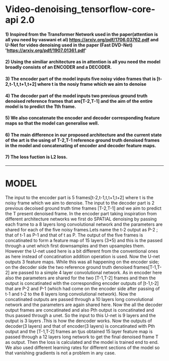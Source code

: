 # Video-denoising_tensorflow-core-api 2.0
#### 1) Inspired from the Transformer Network used in the paper(attention is all you need by vaswani et al) https://arxiv.org/pdf/1706.03762.pdf  and U-Net for video denoising used in the paper (Fast DVD-Net) 'https://arxiv.org/pdf/1907.01361.pdf'
#### 2) Using the similiar architecture as in attention is all you need the model broadly consists of an ENCODER and a DECODER.
#### 3) The encoder part of the model inputs five noisy video frames that is [t-2,t-1,t,t+1,t+2] where t is the nosiy frame which we aim to denoise
#### 4) The decoder part of the model inputs two previous ground truth denoised reference frames that are[T-2,T-1] and the aim of the entire model is to predict the Tth frame. 
#### 5) We also concatenate the encoder and decoder corresponding feature maps so that the model can generalise well.
#### 6) The main difference in our proposed architecture and the current state of the art is the using of T-2,T-1 reference ground truth denoised frames in the model and concatenating of encoder and decoder feature maps.
#### 7) The loss fuction is L2 loss.
_________________________________________________________________________________________________________________________________

# MODEL
The input to the encoder part is 5 frames[t-2,t-1,t,t+1,t+2] where t is the noisy frame which we aim to denoise. The input to the decoder part is 2 previous decoised ground truth time frames [T-2,T-1] and we aim to predict the T present denoised frame. 
In the encoder part taking inspiration from different architecture networks we first do SPATIAL denoising by passing each frame to a 8 layers long convolutional network and the parameters are shared for each of the five noisy frames.Lets name the t-2 output as P-2 ; that of t-1 as P-1 and that of t as P. The output of the five frames is concatinated to form a feature map of 15 layers (3*5) and this is the passed through a unet which first downsamples and then upsamples them. However the U-net used here is a bit different from the conventional ones as here instead of concatination addition operation is used. Now the U-net outputs 3 feature maps. While this was all happening on the encoder side; on the decoder side the two reference ground truth denoised frames[T-1,T-2] are passed to a simple 4 layer convolutional network. As in encoder here also the parameters are shared for the two [T-1,T-2] frames and then the output is concatinated with the corresponding encoder outputs of [t-1,t-2] that are P-2 and P-1 (which had come on the encoder side after  passing of t-1 and t-2 to the 8 layers long convolutional network). Now the concatinated outputs are passed through a 10 layers long convolutional network and the parameters are again shared here. Now the all the decoder output frames are concatinated and also Pth output is concatinated and thus passed through a unet. So the input to this U-net is 9 layers and the output is 3 layers  .This is how the dencoder works. Now the outputs of decoder(3 layers) and that of encoder(3 layers) is concatinated with Pth output and the [T-1,T-2] frames an tjus obtained 15 layer feature map is passed through a 12 layers long network to get the final denoised frame T as output. Then the loss is calculated and the model is trained end to end. We also used different learning rates for different sections of the model so that vanishing gradients is not a problem in any case.
